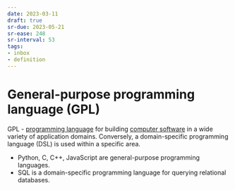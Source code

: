 ```yaml
---
date: 2023-03-11
draft: true
sr-due: 2023-05-21
sr-ease: 248
sr-interval: 53
tags:
- inbox
- definition
---
```


# General-purpose programming language (GPL)

GPL - [programming language](./programming%20language.md) for building
[computer software](./computer%20software.md) in a wide variety of application domains.
Conversely, a domain-specific programming language (DSL) is used within a
specific area.


- Python, C, C++, JavaScript are general-purpose programming languages.
- SQL is a domain-specific programming language for querying relational
  databases.